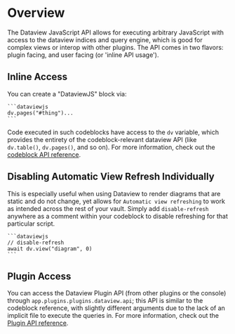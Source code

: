 # Overview

The Dataview JavaScript API allows for executing arbitrary JavaScript with access to the dataview indices and query
engine, which is good for complex views or interop with other plugins. The API comes in two flavors: plugin facing, and
user facing (or 'inline API usage').

## Inline Access

You can create a "DataviewJS" block via:

~~~
```dataviewjs
dv.pages("#thing")...
```
~~~

Code executed in such codeblocks have access to the `dv` variable, which provides the entirety of the codeblock-relevant
dataview API (like `dv.table()`, `dv.pages()`, and so on). For more information, check out the [codeblock API
reference](../code-reference/).

## Disabling Automatic View Refresh Individually

This is especially useful when using Dataview to render diagrams that are static and do not change, yet allows for `Automatic view refreshing` to work as intended across the rest of your vault. Simply add `disable-refresh` anywhere as a comment within your codeblock to disable refreshing for that particular script.

~~~
```dataviewjs
// disable-refresh
await dv.view("diagram", 0)
```
~~~

## Plugin Access

You can access the Dataview Plugin API (from other plugins or the console) through `app.plugins.plugins.dataview.api`;
this API is similar to the codeblock reference, with slightly different arguments due to the lack of an implicit file
to execute the queries in. For more information, check out the [Plugin API reference](../code-reference/).
